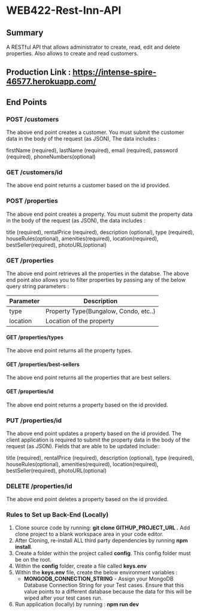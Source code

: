 # WEB422-Rest-Inn-API

## Summary 

A RESTful API that allows administrator to create, read, edit and delete properties. Also allows to create and read customers.

## Production Link : https://intense-spire-46577.herokuapp.com/

## End Points

### POST /customers

The above end point creates a customer. You must submit the customer data in the body of the request (as JSON), The data includes  :

firstName (required),
lastName (required),
email (required),
password (required),
phoneNumbers(optional)

### GET /customers/id

The above end point returns a customer based on the id provided.

### POST /properties

The above end point creates a property. You must submit the property data in the body of the request (as JSON), the data includes  :

title (required),
rentalPrice (required),
description (optional),
type (required),
houseRules(optional),
amenities(required),
location(required),
bestSeller(required),
photoURL(optional)


### GET /properties

The above end point retrieves all the properties in the databse.
The above end point also allows you to filter properties by passing any of the below query string parameters :

| Parameter | Description                                    |
| --------- | ---------------------------------------------- |
| type      | Property Type(Bungalow, Condo, etc..)          |
| location  | Location of the property                       |



#### GET /properties/types

The above end point returns all the property types.

#### GET /properties/best-sellers

The above end point returns all the properties that are best sellers.

#### GET /properties/id

The above end point returns a property based on the id provided.


### PUT /properties/id

The above end point updates a property based on the id provided. The client application is required to submit the property data in the body of the request (as JSON). Fields that are able to be updated include::

title (required),
rentalPrice (required),
description (optional),
type (required),
houseRules(optional),
amenities(required),
location(required),
bestSeller(required),
photoURL(optional)


### DELETE /properties/id

The above end point deletes a property based on the id provided.


### Rules to Set up Back-End (Locally)

1. Clone source code by running: **git clone GITHUP_PROJECT_URL .** Add clone project to a blank workspace area in your code editor.
2. After Cloning, re-install ALL third party dependencies by running **npm install**.
3. Create a folder within the project called **config**.  This config folder must be on the root.
4. Within the **config** folder, create a file called **keys.env**
5. Within the **keys.env** file, create the below environment variables :
      - **MONGODB_CONNECTION_STRING** - Assign your MongoDB Database Connection String for your Test cases. Ensure that this value points to a different database because the data for this will be wiped after your test cases run.
6. Run application (locally) by running : **npm run dev**
